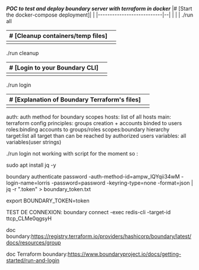 ***POC to test and deploy boundary server with terraform in docker***
|#   [Start the docker-compose deployment]|  |
|---------------------------|--|
|                           |  |
./run all

|#   [Cleanup containers/temp files]|  |
|---------------------------|--|
|                           |  |
./run cleanup

|#   [Login to your Boundary CLI]|  |
|---------------------------|--|
|                           |  |
./run login


|#   [Explanation of Boundary Terraform's files]|  |
|---------------------------|--|
|                           |  |
auth: auth method for boundary scopes
hosts: list of all hosts
main: terraform config
principles: groups creation + accounts binded to users
roles:binding accounts to groups/roles
scopes:boundary hierarchy
target:list all target than can be reached by authorized users
variables: all variables(user strings)

./run login not working with script for the moment so : 

sudo apt install jq -y

boundary authenticate password -auth-method-id=ampw_lQYqii34wM -login-name=lorris -password=password -keyring-type=none -format=json | jq -r ".token" > boundary_token.txt

export BOUNDARY_TOKEN=token


TEST DE CONNEXION:
boundary connect -exec redis-cli -target-id ttcp_CLMe0qgsyH






doc boundary:https://registry.terraform.io/providers/hashicorp/boundary/latest/docs/resources/group

doc Terraform boundary:https://www.boundaryproject.io/docs/getting-started/run-and-login
